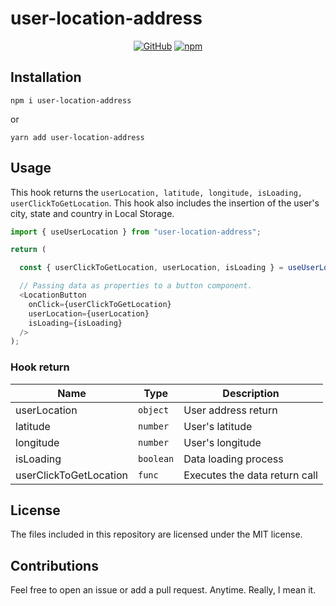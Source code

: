 # user-location-address

<div align='center'>

[![GitHub](https://img.shields.io/github/license/mkyy/mui-search-bar?style=plastic)](https://github.com/GersonRocha9/user-location-address 'View this project on GitHub')
[![npm](https://img.shields.io/npm/v/user-location-address?style=plastic)](https://www.npmjs.com/package/user-location-address 'View this project on npm')

</div>

## Installation

```shell
npm i user-location-address
```

or

```shell
yarn add user-location-address
```

## Usage

This hook returns the `userLocation, latitude, longitude, isLoading, userClickToGetLocation`. This hook also includes the insertion of the user's city, state and country in Local Storage.

```js
import { useUserLocation } from "user-location-address";

return (

  const { userClickToGetLocation, userLocation, isLoading } = useUserLocation();

  // Passing data as properties to a button component.
  <LocationButton
    onClick={userClickToGetLocation}
    userLocation={userLocation}
    isLoading={isLoading}
  />
);
```

### Hook return

| Name                   | Type      | Description                   |
| ---------------------- | --------- | ----------------------------- |
| userLocation           | `object`  | User address return           |
| latitude               | `number`  | User's latitude               |
| longitude              | `number`  | User's longitude              |
| isLoading              | `boolean` | Data loading process          |
| userClickToGetLocation | `func`    | Executes the data return call |

## License

The files included in this repository are licensed under the MIT license.

## Contributions

Feel free to open an issue or add a pull request. Anytime. Really, I mean it.
